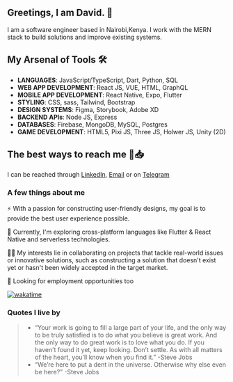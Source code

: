 ## Greetings, I am David. 👋
I am a software engineer based in Nairobi,Kenya. 
I work with the MERN stack to build solutions and improve existing systems.

## My Arsenal of Tools 🛠️ 

- **LANGUAGES**: JavaScript/TypeScript, Dart, Python, SQL
- **WEB APP DEVELOPMENT**: React JS, VUE, HTML, GraphQL
- **MOBILE APP DEVELOPMENT**: React Native, Expo, Flutter
- **STYLING**: CSS, sass, Tailwind, Bootstrap
- **DESIGN SYSTEMS**: Figma, Storybook, Adobe XD
- **BACKEND APIs**: Node JS, Express
- **DATABASES**: Firebase, MongoDB, MySQL, Postgres
- **GAME DEVELOPMENT**: HTML5, Pixi JS, Three JS, Holwer JS, Unity (2D)

## The best ways to reach me 📲📥
I can be reached through [LinkedIn](https://www.linkedin.com/in/david-mbugua-5027221bb/), [Email](davidnginyo11@gmail.com) or on [Telegram](https://t.me/davidmbugua47)


### A few things about me

⚡️ With a passion for constructing user-friendly designs, my goal is to provide the best user experience possible.

🔭 Currently, I'm exploring cross-platform languages like Flutter & React Native and serverless technologies.

👫🏽 My interests lie in collaborating on projects that tackle real-world issues or innovative solutions, such as constructing a solution that doesn't exist yet or hasn't been widely accepted in the target market.

👀 Looking for employment opportunities too


[![wakatime](https://wakatime.com/badge/user/845560c5-1c9a-4920-9f41-19118012f784.svg?style=plastic)](https://wakatime.com/@845560c5-1c9a-4920-9f41-19118012f784)




### Quotes I live by
> - “Your work is going to fill a large part of your life, and the only way to be truly satisfied is to do what you believe is great work. And the only way to do great work is to love what you do. If you haven’t found it yet, keep looking. Don’t settle. As with all matters of the heart, you’ll know when you find it.” -Steve Jobs
> - “We’re here to put a dent in the universe. Otherwise why else even be here?” -Steve Jobs


<!--
**david-mbugua/david-mbugua** is a ✨ _special_ ✨ repository because its `README.md` (this file) appears on your GitHub profile.

Here are some ideas to get you started:

- 🔭 I’m currently working on ...
- 🌱 I’m currently learning ...
- 👯 I’m looking to collaborate on ...
- 🤔 I’m looking for help with ...
- 💬 Ask me about ...
- 📫 How to reach me: ...
- 😄 Pronouns: ...
- ⚡ Fun fact: ...
-->
